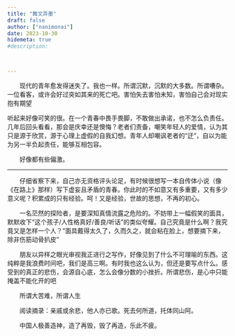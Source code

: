 ```yaml
---
title: "舞文弄墨"
draft: false
author: ["nanimonai"]
date: 2023-10-30
hidemeta: true
#description: 



---
```



&emsp;&emsp;现代的青年愈发得迷失了。我也一样。所谓沉默，沉默的大多数。所谓嘈杂。一位看客，或许会好过突如其来的死亡吧。害怕失去害怕未知，害怕自己会对现实抱有期望   

听起来好像可笑的很。在一个青春中畏手畏脚，不敢做出承诺，也不怎么负责任。几年后回头看看，那会是庆幸还是懊悔？老者们责备，嘲笑年轻人的爱情，认为其只是源于欣赏，源于心理上虚假的自我幻想。青年人却嘲讽老者的“迂”，自以为能为另一半负起责任，能够互相包容。  

&emsp;&emsp;好像都有些偏激。  

--------------------  

&emsp;&emsp;仔细省察下来，自己亦无资格评头论足，有时候很想写一本自传体小说（像《在路上》那样）写下虚妄且矛盾的青春。你此时的不如意又有多重要，又有多少意义呢？积累成的只有经验。呵！又是经验，世故的思想，不再的初心。  

&emsp;&emsp;一名茫然的探险者，是要深知真情流露之危险的。不妨带上一幅假笑的面具，默默收下“这个孩子/人性格真好/善良/听话”的类似夸耀。自己究竟是什么啊？我究竟又是怎样一个人？“面具戴得太久了，久而久之，就会粘在脸上，想要摘下来，除非伤筋动骨扒皮” 

&emsp;&emsp;朋友以异样之眼光审视我正进行之写作，好像见到了什么不可理喻的东西。这纯粹是我浪费时间吧，我们是高三啊。有时我也这么认为，但还是要写点什么。感受到的真正的悲伤，会源自心底，怎么会像分数的小挫折。所谓悲伤，是心中只能掩盖不能化开的吧  

&emsp;&emsp;所谓大苦难，所谓人生   

&emsp;&emsp;阅读摘录：亲戚或余悲，他人亦已歌。死去何所道，托体同山阿。  


&emsp;&emsp;中国人极善造神，造了再毁，毁了再造，乐此不疲。
